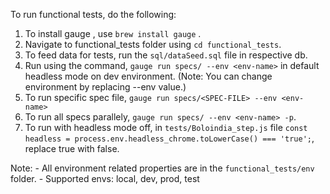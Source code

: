 To run functional tests, do the following: 

1. To install gauge , use `brew install gauge` .
2. Navigate to functional_tests folder using `cd functional_tests`.
3. To feed data for tests, run the `sql/dataSeed.sql` file in respective db.
4. Run using the command, `gauge run specs/ --env <env-name>` in default headless mode on dev environment.
(Note: You can change environment by replacing --env value.)
5. To run specific spec file, `gauge run specs/<SPEC-FILE> --env <env-name>`
6. To run all specs parallely, `gauge run specs/ --env <env-name> -p`.
7. To run with headless mode off, in `tests/Boloindia_step.js` file `const headless = process.env.headless_chrome.toLowerCase() === 'true';`, replace true with false.

Note: 
    - All environment related properties are in the `functional_tests/env` folder.
    - Supported envs: local, dev, prod, test